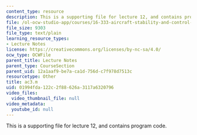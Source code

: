 ```yaml
---
content_type: resource
description: This is a supporting file for lecture 12, and contains program code.
file: /ol-ocw-studio-app/courses/16-333-aircraft-stability-and-control-fall-2004/01994fda122c2f88626a3117a6320796_ac3.m
file_size: 9303
file_type: text/plain
learning_resource_types:
- Lecture Notes
license: https://creativecommons.org/licenses/by-nc-sa/4.0/
ocw_type: OCWFile
parent_title: Lecture Notes
parent_type: CourseSection
parent_uid: 12a1aaf9-be7a-ca1d-756d-c7f978d7513c
resourcetype: Other
title: ac3.m
uid: 01994fda-122c-2f88-626a-3117a6320796
video_files:
  video_thumbnail_file: null
video_metadata:
  youtube_id: null
---
```

This is a supporting file for lecture 12, and contains program code.
